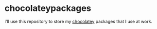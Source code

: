 chocolateypackages
==================

I'll use this repository to store my [chocolatey](https://chocolatey.org/) packages that I use at work.
